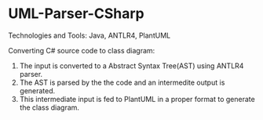 # UML-Parser-CSharp

Technologies and Tools: Java, ANTLR4, PlantUML

Converting C# source code to class diagram: 
1. The input is converted to a Abstract Syntax Tree(AST) using ANTLR4 parser. 
2. The AST is parsed by the the code and an intermedite output is generated. 
3. This intermediate input is fed to PlantUML in a proper format to generate the class diagram.
